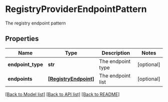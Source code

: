 # RegistryProviderEndpointPattern

The registry endpoint pattern

## Properties
Name | Type | Description | Notes
------------ | ------------- | ------------- | -------------
**endpoint_type** | **str** | The endpoint type | [optional] 
**endpoints** | [**[RegistryEndpoint]**](RegistryEndpoint.md) | The endpoint list | [optional] 

[[Back to Model list]](../README.md#documentation-for-models) [[Back to API list]](../README.md#documentation-for-api-endpoints) [[Back to README]](../README.md)


